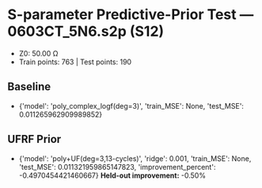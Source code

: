 # S-parameter Predictive-Prior Test — 0603CT_5N6.s2p (S12)
- Z0: 50.00 Ω
- Train points: 763  |  Test points: 190

## Baseline
- {'model': 'poly_complex_logf(deg=3)', 'train_MSE': None, 'test_MSE': 0.011265962909989852}

## UFRF Prior
- {'model': 'poly+UF(deg=3,13-cycles)', 'ridge': 0.001, 'train_MSE': None, 'test_MSE': 0.011321959865147823, 'improvement_percent': -0.4970454421460667}
**Held-out improvement:** -0.50%